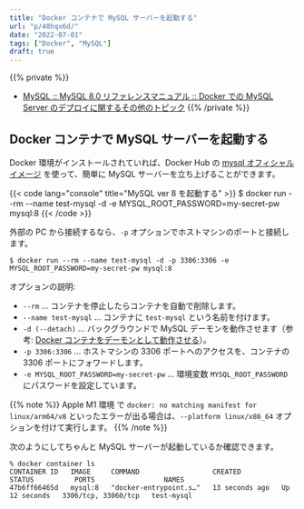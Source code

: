 ```yaml
---
title: "Docker コンテナで MySQL サーバーを起動する"
url: "p/48hqx6d/"
date: "2022-07-01"
tags: ["Docker", "MySQL"]
draft: true
---
```


{{% private %}}
- [MySQL :: MySQL 8.0 リファレンスマニュアル :: Docker での MySQL Server のデプロイに関するその他のトピック](https://dev.mysql.com/doc/refman/8.0/ja/docker-mysql-more-topics.html#docker-optimized-installation)
{{% /private %}}


Docker コンテナで MySQL サーバーを起動する
----

Docker 環境がインストールされていれば、Docker Hub の [mysql オフィシャルイメージ](https://hub.docker.com/_/mysql) を使って、簡単に MySQL サーバーを立ち上げることができます。

{{< code lang="console" title="MySQL ver 8 を起動する" >}}
$ docker run --rm --name test-mysql -d -e MYSQL_ROOT_PASSWORD=my-secret-pw mysql:8
{{< /code >}}

外部の PC から接続するなら、`-p` オプションでホストマシンのポートと接続します。

```console
$ docker run --rm --name test-mysql -d -p 3306:3306 -e MYSQL_ROOT_PASSWORD=my-secret-pw mysql:8
```

オプションの説明:

- `--rm` ... コンテナを停止したらコンテナを自動で削除します。
- `--name test-mysql` ... コンテナに `test-mysql` という名前を付けます。
- `-d (--detach)` ... バックグラウンドで MySQL デーモンを動作させます（参考: [Docker コンテナをデーモンとして動作させる](https://maku77.github.io/p/dmpsvz3/)）。
- `-p 3306:3306` ... ホストマシンの 3306 ポートへのアクセスを、コンテナの 3306 ポートにフォワードします。
- `-e MYSQL_ROOT_PASSWORD=my-secret-pw` ... 環境変数 `MYSQL_ROOT_PASSWORD` にパスワードを設定しています。

{{% note %}}
Apple M1 環境 で `docker: no matching manifest for linux/arm64/v8` といったエラーが出る場合は、`--platform linux/x86_64` オプションを付けて実行します。
{{% /note %}}

次のようにしてちゃんと MySQL サーバーが起動しているか確認できます。

```console
% docker container ls
CONTAINER ID   IMAGE     COMMAND                  CREATED          STATUS          PORTS                 NAMES
47b6ff66465d   mysql:8   "docker-entrypoint.s…"   13 seconds ago   Up 12 seconds   3306/tcp, 33060/tcp   test-mysql
```

